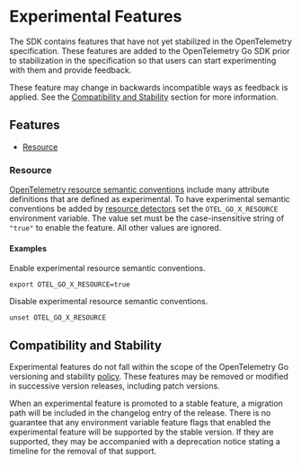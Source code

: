 # Experimental Features

The SDK contains features that have not yet stabilized in the OpenTelemetry specification.
These features are added to the OpenTelemetry Go SDK prior to stabilization in the specification so that users can start experimenting with them and provide feedback.

These feature may change in backwards incompatible ways as feedback is applied.
See the [Compatibility and Stability](#compatibility-and-stability) section for more information.

## Features

- [Resource](#resource)

### Resource

[OpenTelemetry resource semantic conventions] include many attribute definitions that are defined as experimental.
To have experimental semantic conventions be added by [resource detectors] set the `OTEL_GO_X_RESOURCE` environment variable.
The value set must be the case-insensitive string of `"true"` to enable the feature.
All other values are ignored.

<!-- TODO: document what attributes are added by which detector -->

[OpenTelemetry resource semantic conventions]: https://opentelemetry.io/docs/specs/semconv/resource/
[resource detectors]: https://pkg.go.dev/github.com/grafana/opentelemetry-go/sdk/resource#Detector

#### Examples

Enable experimental resource semantic conventions.

```console
export OTEL_GO_X_RESOURCE=true
```

Disable experimental resource semantic conventions.

```console
unset OTEL_GO_X_RESOURCE
```

## Compatibility and Stability

Experimental features do not fall within the scope of the OpenTelemetry Go versioning and stability [policy](../../../VERSIONING.md).
These features may be removed or modified in successive version releases, including patch versions.

When an experimental feature is promoted to a stable feature, a migration path will be included in the changelog entry of the release.
There is no guarantee that any environment variable feature flags that enabled the experimental feature will be supported by the stable version.
If they are supported, they may be accompanied with a deprecation notice stating a timeline for the removal of that support.
